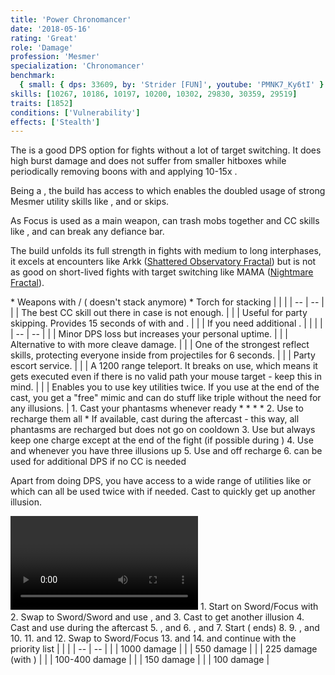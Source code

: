 ```yaml
---
title: 'Power Chronomancer'
date: '2018-05-16'
rating: 'Great'
role: 'Damage'
profession: 'Mesmer'
specialization: 'Chronomancer'
benchmark:
  { small: { dps: 33609, by: 'Strider [FUN]', youtube: 'PMNK7_Ky6tI' } }
skills: [10267, 10186, 10197, 10200, 10302, 29830, 30359, 29519]
traits: [1852]
conditions: ['Vulnerability']
effects: ['Stealth']
---
```


The <Specialization prefix="power" name="chronomancer"/> is a good DPS option for fights without a lot of target switching. It does high burst damage and does not suffer from smaller hitboxes while periodically removing boons with <Skill id="10267"/> and applying 10-15x <Condition name="vulnerability"/>.

Being a <Specialization name="chronomancer"/>, the build has access to <Skill id="29830"/> which enables the doubled usage of strong Mesmer utility skills like <Skill id="29519"/>, <Skill id="34326"/> and <Skill id="10197"/> or <Effect name="stealth"/> skips.

As Focus is used as a main weapon, <Skill id="10363"/> can <Control name="pull"/> trash mobs together and CC skills like <Skill id="30359"/>, <Skill id="10287"/> and <Skill id="10341"/> can break any defiance bar.

The build unfolds its full strength in fights with medium to long interphases, it excels at encounters like Arkk ([Shattered Observatory Fractal](https://discretize.eu/fractals/shattered-observatory)) but is not as good on short-lived fights with target switching like MAMA ([Nightmare Fractal](https://discretize.eu/fractals/nightmare)).

<Divider text="Equipment (150 AR and Spotter)"/>

<Grid>
<GridItem sm="4">
<Armor helmAffix="Assassin" helmId="48135" helmRune="Scholar" helmRuneId="24836" helmRuneCount="6" shouldersAffix="Assassin" shouldersId="48137" shouldersRune="Scholar" shouldersRuneId="24836" shouldersRuneCount="6" coatAffix="Assassin" coatId="48133" coatRune="Scholar" coatRuneId="24836" coatRuneCount="6" glovesAffix="Assassin" glovesId="48134" glovesRune="Scholar" glovesRuneId="24836" glovesRuneCount="6" leggingsAffix="Berserker" leggingsId="48088" leggingsRune="Scholar" leggingsRuneId="24836" leggingsRuneCount="6" bootsAffix="Berserker" bootsId="48084" bootsRune="Scholar" bootsRuneId="24836" bootsRuneCount="6"/>
</GridItem>

<GridItem sm="4">
<Weapons weapon1MainType="Sword" weapon1MainAffix="Assassin" weapon1MainId="47059" weapon1MainSigil1="Force" weapon1MainSigil1Id="24615" weapon1OffType="Focus" weapon1OffAffix="Berserker" weapon1OffId="46761" weapon1OffSigil="Impact" weapon1OffSigilId="24868" weapon2OffType="Sword" weapon2OffAffix="Berserker" weapon2OffId="46774" weapon2OffSigil="Impact" weapon2OffSigilId="24868"/>

<Card title="Swap Weapons">
* Weapons with <Item id="36053"/>/<Item id="24615"/> (<Item id="36054"/> doesn't stack anymore)
* Torch for <Boon name="might"/> stacking
</Card>
</GridItem>

<GridItem sm="4">
<Trinkets backItemAffix="Berserker" backItemId="49390" accessory1Affix="Berserker" accessory1Id="39232" accessory2Affix="Berserker" accessory2Id="39233" amuletAffix="Berserker" amuletId="39273" ring1Affix="Berserker" ring1Id="75669" ring2Affix="Berserker" ring2Id="76024"/>

<Consumables foodId="41569" utilityId="77569" infusionId="37131"/>
</GridItem>
</Grid>

<Divider text="Build"/>

<Grid>
<GridItem sm="7">
<Traits traits1Id="1" traits1="Dueling" traits1Selected="701,708,692" traits2Id="24" traits2="Illusions" traits2Selected="721,1690,733" traits3Id="40" traits3="Chronomancer" traits3Selected="1995,1978,1890"/>

<Card title="Situational Elite Skills">
| | |
| -- | -- |
| <Skill id="29519" size="big" disableText/> | The best CC skill out there in case <Skill id="30359"/> is not enough. |
| <Skill id="10245" size="big" disableText/> | Useful for party skipping. Provides 15 seconds of <Effect name="stealth"/> with <Trait id="674"/> and <Skill id="29830"/>. |
| <Skill id="10311" size="big" disableText/> | If you need additional <Boon name="quickness"/>. |
</Card>
</GridItem>

<GridItem sm="5">
<Skills heal="21750" utility1="10267" utility2="10341" utility3="10211" elite="30359"/>

<Card title="Situational">
| | |
| -- | -- |
| <Trait id="729" size="big" disableText/> | Minor DPS loss but increases your personal <Boon name="quickness"/> uptime. |
| <Skill id="30525" size="big" disableText/> | Alternative to <Skill id="10211"/> with more cleave damage. |
| <Skill id="34326" size="big" disableText/> | One of the strongest reflect skills, protecting everyone inside from projectiles for 6 seconds. |
| <Skill id="10197" size="big" disableText/> | Party escort service. |
| <Skill id="10200" size="big" disableText/> | A 1200 range teleport. It breaks <Control name="stun"/> on use, which means it gets executed even if there is no valid path your mouse target - keep this in mind. |
| <Skill id="29578" size="big" disableText/> | Enables you to use key utilities twice. If you use <Skill id="29830"/> at the end of the cast, you get a "free" mimic and can do stuff like triple <Skill id="10200"/> without the need for any illusions. |
</Card>
</GridItem>
</Grid>

<Divider text="Details"/>

<Grid>
<GridItem>
<Card title="Skill priority">
1. Cast your phantasms whenever ready
    * <Skill id="10174"/>
    * <Skill id="10267"/>
    * <Skill id="10341"/>
    * <Skill id="10282"/>
2. Use <Skill id="21750"/> to recharge them all
    * If available, cast <Skill id="29830"/> during the aftercast - this way, all phantasms are recharged but <Skill id="21750" disableText/> does not go on cooldown
3. Use <Skill id="10211"/> but always keep one charge except at the end of the fight (if possible during <Skill id="29830"/>)
4. Use <Skill id="10191"/> and <Skill id="10190"/> whenever you have three illusions up
5. Use <Skill id="10334"/> and <Skill id="30525"/> off recharge
6. <Skill id="30359"/> can be used for additional DPS if no CC is needed

Apart from doing DPS, you have access to a wide range of utilities like <Skill id="29519"/> or <Skill id="34326"/> which can all be used twice with <Skill id="29830"/> if needed. Cast <Skill id="10173"/> to quickly get up another illusion.
</Card>

<Video youtube="PMNK7_Ky6tI" title="Small Hitbox: 33.6k DPS by Strider [FUN]"/>
</GridItem>

<GridItem>
<Card title="Written Opener">
1. Start on Sword/Focus with <Skill id="10282"/>
2. Swap to Sword/Sword and use <Skill id="10174"/>, <Skill id="10267"/> and <Skill id="10341"/>
3. Cast <Skill id="10173"/> to get another illusion
4. Cast <Skill id="21750"/> and use <Skill id="29830"/> during the aftercast
5. <Skill id="10212"/>, <Skill id="10191"/> and <Skill id="10190"/>
6. <Skill id="10174"/>, <Skill id="10267"/> and <Skill id="10341"/>
7. Start <Skill id="10334"/> (<Skill id="30747" disableText/> ends)
8. <Skill id="10212"/>
9. <Skill id="10174"/>, <Skill id="10267"/> and <Skill id="10341"/>
10. <Skill id="21750"/>
11. <Skill id="10174"/> and <Skill id="10267"/>
12. Swap to Sword/Focus
13. <Skill id="10282"/> and <Skill id="10341"/>
14. <Skill id="30359"/> and continue with the priority list
</Card>

<Card title="CC skills">
| | |
| -- | -- |
| <Skill id="29519"/> | 1000 damage |
| <Skill id="30359"/> | 550 damage |
| <Skill id="10341"/> | 225 damage (with <Condition name="taunt"/>) |
| <Skill id="10287"/> | 100-400 damage |
| <Skill id="10363"/> | 150 damage |
| <Skill id="10358"/> | 100 damage |
</Card>
</GridItem>
</Grid>
